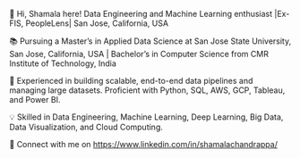 👋 Hi, Shamala here! Data Engineering and Machine Learning enthusiast |Ex-FIS, PeopleLens| San Jose, California, USA

📚 Pursuing a Master’s in Applied Data Science at San Jose State University, San Jose, California, USA | Bachelor’s in Computer Science from CMR Institute of Technology, India

💼 Experienced in building scalable, end-to-end data pipelines and managing large datasets. Proficient with Python, SQL, AWS, GCP, Tableau, and Power BI.

💡 Skilled in Data Engineering, Machine Learning, Deep Learning, Big Data, Data Visualization, and Cloud Computing.

🔗 Connect with me on https://www.linkedin.com/in/shamalachandrappa/
